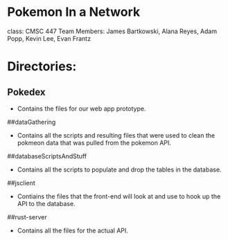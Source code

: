 # Pokemon In a Network
class: CMSC 447
Team Members: James Bartkowski, Alana Reyes, Adam Popp, Kevin Lee, Evan Frantz

# Directories:
## Pokedex
- Contains the files for our web app prototype.

##dataGathering
- Contains all the scripts and resulting files that were used to clean the pokmeon data that was pulled from the pokemon API.

##databaseScriptsAndStuff
- Contains all the scripts to populate and drop the tables in the database.

##jsclient
- Contiains the files that the front-end will look at and use to hook up the API to the database.

##rust-server
- Contains all the files for the actual API.
